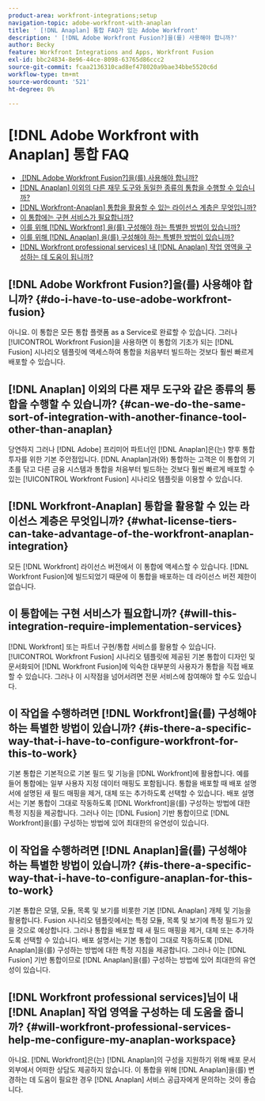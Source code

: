 ```yaml
---
product-area: workfront-integrations;setup
navigation-topic: adobe-workfront-with-anaplan
title: ' [!DNL Anaplan] 통합 FAQ가 있는 Adobe Workfront'
description: ' [!DNL Adobe Workfront Fusion?]을(를) 사용해야 합니까?'
author: Becky
feature: Workfront Integrations and Apps, Workfront Fusion
exl-id: bbc24834-8e96-44ce-8098-63765d86ccc2
source-git-commit: fcaa2136310cad8ef478020a9bae34bbe5520c6d
workflow-type: tm+mt
source-wordcount: '521'
ht-degree: 0%

---
```


# [!DNL Adobe Workfront with Anaplan] 통합 FAQ

* [&#x200B; [!DNL Adobe Workfront Fusion?]을(를) 사용해야 합니까?](#do-i-have-to-use-adobe-workfront-fusion)
* [&#x200B; [!DNL Anaplan] 이외의 다른 재무 도구와 동일한 종류의 통합을 수행할 수 있습니까?](#can-we-do-the-same-sort-of-integration-with-another-finance-tool-other-than-anaplan)
* [&#x200B; [!DNL Workfront-Anaplan] 통합을 활용할 수 있는 라이선스 계층은 무엇입니까?](#what-license-tiers-can-take-advantage-of-the-workfront-anaplan-integration)
* [이 통합에는 구현 서비스가 필요합니까?](#will-this-integration-require-implementation-services)
* [이를 위해  [!DNL Workfront] 을(를) 구성해야 하는 특별한 방법이 있습니까?](#is-there-a-specific-way-that-i-have-to-configure-workfront-for-this-to-work)
* [이를 위해  [!DNL Anaplan] 을(를) 구성해야 하는 특별한 방법이 있습니까?](#is-there-a-specific-way-that-i-have-to-configure-anaplan-for-this-to-work)
* [&#x200B; [!DNL Workfront professional services] 내 [!DNL Anaplan] 작업 영역을 구성하는 데 도움이 됩니까?](#will-workfront-professional-services-help-me-configure-my-anaplan-workspace)

## [!DNL Adobe Workfront Fusion?]을(를) 사용해야 합니까? {#do-i-have-to-use-adobe-workfront-fusion}

아니요. 이 통합은 모든 통합 플랫폼 as a Service로 완료할 수 있습니다. 그러나 [!UICONTROL Workfront Fusion]을 사용하면 이 통합의 기초가 되는 [!DNL Fusion] 시나리오 템플릿에 액세스하여 통합을 처음부터 빌드하는 것보다 훨씬 빠르게 배포할 수 있습니다.

## [!DNL Anaplan] 이외의 다른 재무 도구와 같은 종류의 통합을 수행할 수 있습니까? {#can-we-do-the-same-sort-of-integration-with-another-finance-tool-other-than-anaplan}

당연하지 그러나 [!DNL Adobe] 프리미어 파트너인 [!DNL Anaplan]은(는) 향후 통합 투자를 위한 기본 주안점입니다. [!DNL Anaplan]과(와) 통합하는 고객은 이 통합의 기초를 닦고 다른 금융 시스템과 통합을 처음부터 빌드하는 것보다 훨씬 빠르게 배포할 수 있는 [!UICONTROL Workfront Fusion] 시나리오 템플릿을 이용할 수 있습니다.

## [!DNL Workfront-Anaplan] 통합을 활용할 수 있는 라이선스 계층은 무엇입니까? {#what-license-tiers-can-take-advantage-of-the-workfront-anaplan-integration}

모든 [!DNL Workfront] 라이선스 버전에서 이 통합에 액세스할 수 있습니다. [!DNL Workfront Fusion]에 빌드되었기 때문에 이 통합을 배포하는 데 라이선스 버전 제한이 없습니다.

## 이 통합에는 구현 서비스가 필요합니까? {#will-this-integration-require-implementation-services}

[!DNL Workfront] 또는 파트너 구현/통합 서비스를 활용할 수 있습니다. [!UICONTROL Workfront Fusion] 시나리오 템플릿에 제공된 기본 통합이 디자인 및 문서화되어 [!DNL Workfront Fusion]에 익숙한 대부분의 사용자가 통합을 직접 배포할 수 있습니다. 그러나 이 시작점을 넘어서려면 전문 서비스에 참여해야 할 수도 있습니다.

## 이 작업을 수행하려면 [!DNL Workfront]을(를) 구성해야 하는 특별한 방법이 있습니까? {#is-there-a-specific-way-that-i-have-to-configure-workfront-for-this-to-work}

기본 통합은 기본적으로 기본 필드 및 기능을 [!DNL Workfront]에 활용합니다. 예를 들어 통합에는 일부 사용자 지정 데이터 매핑도 포함됩니다. 통합을 배포할 때 배포 설명서에 설명된 새 필드 매핑을 제거, 대체 또는 추가하도록 선택할 수 있습니다. 배포 설명서는 기본 통합이 그대로 작동하도록 [!DNL Workfront]을(를) 구성하는 방법에 대한 특정 지침을 제공합니다. 그러나 이는 [!DNL Fusion] 기반 통합이므로 [!DNL Workfront]을(를) 구성하는 방법에 있어 최대한의 유연성이 있습니다.

## 이 작업을 수행하려면 [!DNL Anaplan]을(를) 구성해야 하는 특별한 방법이 있습니까? {#is-there-a-specific-way-that-i-have-to-configure-anaplan-for-this-to-work}

기본 통합은 모델, 모듈, 목록 및 보기를 비롯한 기본 [!DNL Anaplan] 개체 및 기능을 활용합니다. Fusion 시나리오 템플릿에서는 특정 모듈, 목록 및 보기에 특정 필드가 있을 것으로 예상합니다. 그러나 통합을 배포할 때 새 필드 매핑을 제거, 대체 또는 추가하도록 선택할 수 있습니다. 배포 설명서는 기본 통합이 그대로 작동하도록 [!DNL Anaplan]을(를) 구성하는 방법에 대한 특정 지침을 제공합니다. 그러나 이는 [!DNL Fusion] 기반 통합이므로 [!DNL Anaplan]을(를) 구성하는 방법에 있어 최대한의 유연성이 있습니다.

## [!DNL Workfront professional services]님이 내 [!DNL Anaplan] 작업 영역을 구성하는 데 도움을 줍니까? {#will-workfront-professional-services-help-me-configure-my-anaplan-workspace}

아니요. [!DNL Workfront]은(는) [!DNL Anaplan]의 구성을 지원하기 위해 배포 문서 외부에서 어떠한 상담도 제공하지 않습니다. 이 통합을 위해 [!DNL Anaplan]을(를) 변경하는 데 도움이 필요한 경우 [!DNL Anaplan] 서비스 공급자에게 문의하는 것이 좋습니다.
